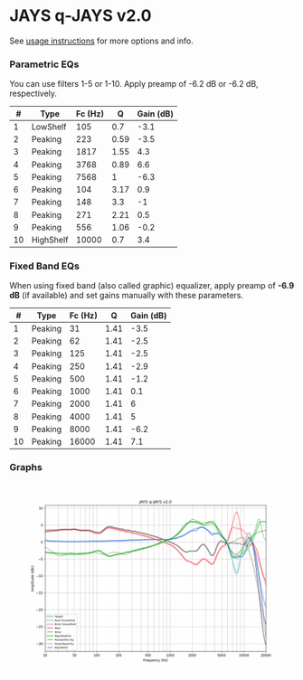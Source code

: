 # JAYS q-JAYS v2.0
See [usage instructions](https://github.com/jaakkopasanen/AutoEq#usage) for more options and info.

### Parametric EQs
You can use filters 1-5 or 1-10. Apply preamp of -6.2 dB or -6.2 dB, respectively.

|   # | Type      |   Fc (Hz) |    Q |   Gain (dB) |
|-----|-----------|-----------|------|-------------|
|   1 | LowShelf  |       105 | 0.7  |        -3.1 |
|   2 | Peaking   |       223 | 0.59 |        -3.5 |
|   3 | Peaking   |      1817 | 1.55 |         4.3 |
|   4 | Peaking   |      3768 | 0.89 |         6.6 |
|   5 | Peaking   |      7568 | 1    |        -6.3 |
|   6 | Peaking   |       104 | 3.17 |         0.9 |
|   7 | Peaking   |       148 | 3.3  |        -1   |
|   8 | Peaking   |       271 | 2.21 |         0.5 |
|   9 | Peaking   |       556 | 1.06 |        -0.2 |
|  10 | HighShelf |     10000 | 0.7  |         3.4 |

### Fixed Band EQs
When using fixed band (also called graphic) equalizer, apply preamp of **-6.9 dB** (if available) and set gains manually with these parameters.

|   # | Type    |   Fc (Hz) |    Q |   Gain (dB) |
|-----|---------|-----------|------|-------------|
|   1 | Peaking |        31 | 1.41 |        -3.5 |
|   2 | Peaking |        62 | 1.41 |        -2.5 |
|   3 | Peaking |       125 | 1.41 |        -2.5 |
|   4 | Peaking |       250 | 1.41 |        -2.9 |
|   5 | Peaking |       500 | 1.41 |        -1.2 |
|   6 | Peaking |      1000 | 1.41 |         0.1 |
|   7 | Peaking |      2000 | 1.41 |         6   |
|   8 | Peaking |      4000 | 1.41 |         5   |
|   9 | Peaking |      8000 | 1.41 |        -6.2 |
|  10 | Peaking |     16000 | 1.41 |         7.1 |

### Graphs
![](./JAYS%20q-JAYS%20v2.0.png)
